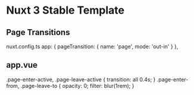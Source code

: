 # Nuxt 3 Stable Template

## Page Transitions
nuxt.config.ts
app: {
    pageTransition: { name: 'page', mode: 'out-in' }
},

## app.vue
.page-enter-active,
.page-leave-active {
  transition: all 0.4s;
}
.page-enter-from,
.page-leave-to {
  opacity: 0;
  filter: blur(1rem);
}